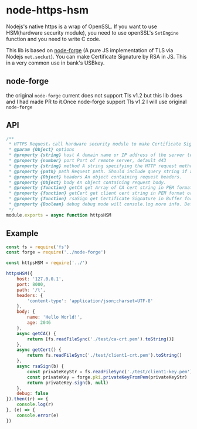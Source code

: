 # node-https-hsm

Nodejs's native https is a wrap of OpenSSL. If you want to use HSM(hardware security module), you need to use openSSL's `SetEngine` function and you need to write C code.

This lib is based on [node-forge](https://github.com/digitalbazaar/forge) (A pure JS implementation of TLS via Nodejs `net.socket`). You can make Certificate Signature by RSA in JS. This in a very common use in bank's USBkey.

## node-forge

the original `node-forge` current does not support Tls v1.2 but this lib does and I had made PR to it.Once node-forge support Tls v1.2 I will use  original `node-forge`

## API

```js
/**
 * HTTPS Request，call hardware security module to make Certificate Signature
 * @param {Object} options
 * @property {string} host A domain name or IP address of the server to issue the request to. Default: 'localhost'
 * @property {number} port Port of remote server, default 443
 * @property {string} method A string specifying the HTTP request method. Default: 'POST'.
 * @property {path} path Request path. Should include query string if any. E.G. '/index.html?page=12'.Default: '/'.
 * @property {Object} headers An object containing request headers.
 * @property {Object} body An object containing request body.
 * @property {function} getCA get Array of CA cert string in PEM format, support Async
 * @property {function} getCert get client cert string in PEM format or client cert Buffer in CRT format, support Async
 * @property {function} rsaSign get Certificate Signature in Buffer format，only support RSA
 * @property {Boolean} debug debug mode will console.log more info. Default: false
 */
module.exports = async function httpsHSM
```

## Example

```js
const fs = require('fs')
const forge = require('../node-forge')

const httpsHSM = require('../')

httpsHSM({
    host: '127.0.0.1',
    port: 8000,
    path: '/t',
    headers: {
        'content-type': 'application/json;charset=UTF-8'
    },
    body: {
        name: 'Hello World!',
        age: 2046
    },
    async getCA() {
        return [fs.readFileSync('./test/ca-crt.pem').toString()]
    },
    async getCert() {
        return fs.readFileSync('./test/client1-crt.pem').toString()
    },
    async rsaSign(b) {
        const privateKeyStr = fs.readFileSync('./test/client1-key.pem').toString()
        const privateKey = forge.pki.privateKeyFromPem(privateKeyStr)
        return privateKey.sign(b, null)
    },
    debug: false
}).then((r) => {
    console.log(r)
}, (e) => {
    console.error(e)
})
```
